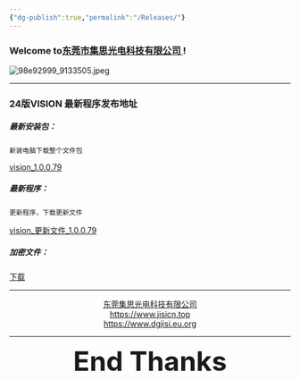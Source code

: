 ```yaml
---
{"dg-publish":true,"permalink":"/Releases/"}
---
```



### Welcome to[东莞市集思光电科技有限公司 ](https://jisicn.top) ! 

![98e92999_9133505.jpeg](https://tc.899900.xyz/img/202405031228351.jpeg)

---
### 24版VISION 最新程序发布地址

##### 最新安装包：
	新装电脑下载整个文件包
[vision_1.0.0.79](https://jisi.lanzout.com/impFp1yfwide)

##### 最新程序：
	更新程序，下载更新文件
[vision_更新文件_1.0.0.79](https://jisi.lanzout.com/ij1QT1yfwjtg)

##### 加密文件：
[下载]()



---

<center><a href="Https://www.jisicn.top" target="_blank">东莞集思光电科技有限公司</a></center>
<center><a href="Https://www.jisicn.top" target="_blank">https://www.jisicn.top</a></center>
<center><a href="Https://www.dgjisi.eu.org" target="_blank">https://www.dgjisi.eu.org</a></center>

---

<div align='center' ><font size='50'><b>End Thanks</b></font></div>